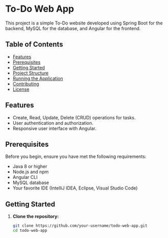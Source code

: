# To-Do Web App

This project is a simple To-Do website developed using Spring Boot for the backend, MySQL for the database, and Angular for the frontend.

## Table of Contents

- [Features](#features)
- [Prerequisites](#prerequisites)
- [Getting Started](#getting-started)
- [Project Structure](#project-structure)
- [Running the Application](#running-the-application)
- [Contributing](#contributing)
- [License](#license)

## Features

- Create, Read, Update, Delete (CRUD) operations for tasks.
- User authentication and authorization.
- Responsive user interface with Angular.

## Prerequisites

Before you begin, ensure you have met the following requirements:

- Java 8 or higher
- Node.js and npm
- Angular CLI
- MySQL database
- Your favorite IDE (IntelliJ IDEA, Eclipse, Visual Studio Code)

## Getting Started

1. **Clone the repository:**

   ```bash
   git clone https://github.com/your-username/todo-web-app.git
   cd todo-web-app
